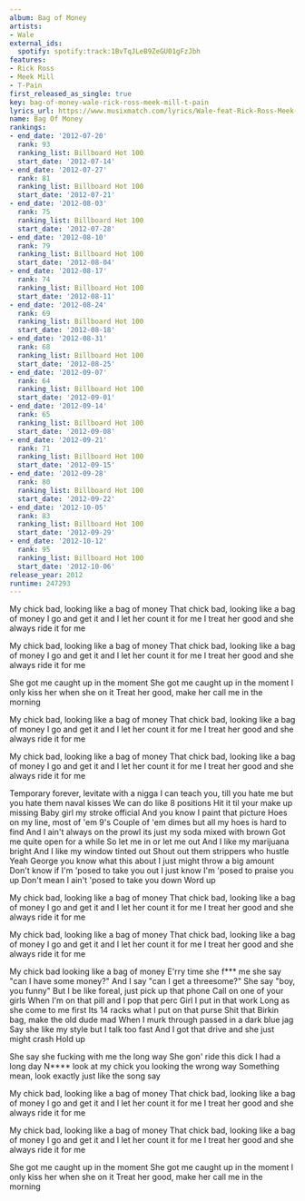 ```yaml
---
album: Bag of Money
artists:
- Wale
external_ids:
  spotify: spotify:track:1BvTqJLeB9ZeGU01gFzJbh
features:
- Rick Ross
- Meek Mill
- T-Pain
first_released_as_single: true
key: bag-of-money-wale-rick-ross-meek-mill-t-pain
lyrics_url: https://www.musixmatch.com/lyrics/Wale-feat-Rick-Ross-Meek-Mill-T-Pain/Bag-of-Money
name: Bag Of Money
rankings:
- end_date: '2012-07-20'
  rank: 93
  ranking_list: Billboard Hot 100
  start_date: '2012-07-14'
- end_date: '2012-07-27'
  rank: 81
  ranking_list: Billboard Hot 100
  start_date: '2012-07-21'
- end_date: '2012-08-03'
  rank: 75
  ranking_list: Billboard Hot 100
  start_date: '2012-07-28'
- end_date: '2012-08-10'
  rank: 79
  ranking_list: Billboard Hot 100
  start_date: '2012-08-04'
- end_date: '2012-08-17'
  rank: 74
  ranking_list: Billboard Hot 100
  start_date: '2012-08-11'
- end_date: '2012-08-24'
  rank: 69
  ranking_list: Billboard Hot 100
  start_date: '2012-08-18'
- end_date: '2012-08-31'
  rank: 68
  ranking_list: Billboard Hot 100
  start_date: '2012-08-25'
- end_date: '2012-09-07'
  rank: 64
  ranking_list: Billboard Hot 100
  start_date: '2012-09-01'
- end_date: '2012-09-14'
  rank: 65
  ranking_list: Billboard Hot 100
  start_date: '2012-09-08'
- end_date: '2012-09-21'
  rank: 71
  ranking_list: Billboard Hot 100
  start_date: '2012-09-15'
- end_date: '2012-09-28'
  rank: 80
  ranking_list: Billboard Hot 100
  start_date: '2012-09-22'
- end_date: '2012-10-05'
  rank: 83
  ranking_list: Billboard Hot 100
  start_date: '2012-09-29'
- end_date: '2012-10-12'
  rank: 95
  ranking_list: Billboard Hot 100
  start_date: '2012-10-06'
release_year: 2012
runtime: 247293
---
```

My chick bad, looking like a bag of money
That chick bad, looking like a bag of money
I go and get it and I let her count it for me
I treat her good and she always ride it for me

My chick bad, looking like a bag of money
That chick bad, looking like a bag of money
I go and get it and I let her count it for me
I treat her good and she always ride it for me

She got me caught up in the moment
She got me caught up in the moment
I only kiss her when she on it
Treat her good, make her call me in the morning

My chick bad, looking like a bag of money
That chick bad, looking like a bag of money
I go and get it and I let her count it for me
I treat her good and she always ride it for me

My chick bad, looking like a bag of money
That chick bad, looking like a bag of money
I go and get it and I let her count it for me
I treat her good and she always ride it for me

Temporary forever, levitate with a nigga
I can teach you, till you hate me but you hate them naval kisses
We can do like 8 positions
Hit it til your make up missing
Baby girl my stroke official
And you know I paint that picture
Hoes on my line, most of 'em 9's
Couple of 'em dimes but all my hoes is hard to find
And I ain't always on the prowl its just my soda mixed with brown
Got me quite open for a while
So let me in or let me out
And I like my marijuana bright
And I like my window tinted out
Shout out them strippers who hustle
Yeah George you know what this about
I just might throw a big amount
Don't know if I'm 'posed to take you out
I just know I'm 'posed to praise you up
Don't mean I ain't 'posed to take you down
Word up

My chick bad, looking like a bag of money
That chick bad, looking like a bag of money
I go and get it and I let her count it for me
I treat her good and she always ride it for me

My chick bad, looking like a bag of money
That chick bad, looking like a bag of money
I go and get it and I let her count it for me
I treat her good and she always ride it for me

My chick bad looking like a bag of money
E'rry time she f*** me she say "can I have some money?"
And I say "can I get a threesome?"
She say "boy, you funny"
But I be like foreal, just pick up that phone
Call on one of your girls
When I'm on that pill and I pop that perc
Girl I put in that work
Long as she come to me first
Its 14 racks what I put on that purse
Shit that Birkin bag, make the old dude mad
When I murk through passed in a dark blue jag
Say she like my style but I talk too fast
And I got that drive and she just might crash
Hold up

She say she fucking with me the long way
She gon' ride this dick I had a long day
N**** look at my chick you looking the wrong way
Something mean, look exactly just like the song say

My chick bad, looking like a bag of money
That chick bad, looking like a bag of money
I go and get it and I let her count it for me
I treat her good and she always ride it for me

My chick bad, looking like a bag of money
That chick bad, looking like a bag of money
I go and get it and I let her count it for me
I treat her good and she always ride it for me

She got me caught up in the moment
She got me caught up in the moment
I only kiss her when she on it
Treat her good, make her call me in the morning
